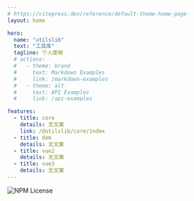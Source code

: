 ```yaml
---
# https://vitepress.dev/reference/default-theme-home-page
layout: home

hero:
  name: "utilslib"
  text: "工具库"
  tagline: 个人使用
  # actions:
  #   - theme: brand
  #     text: Markdown Examples
  #     link: /markdown-examples
  #   - theme: alt
  #     text: API Examples
  #     link: /api-examples

features:
  - title: core
    details: 无文案
    link: /@utilslib/core/index
  - title: dom
    details: 无文案
  - title: vue2
    details: 无文案
  - title: vue3
    details: 无文案
---
```


![NPM License](https://img.shields.io/npm/l/%40utilslib%2Fcore)

<!-- ### Title <Badge type="info" text="default" />

### Title <Badge type="tip" text="^1.9.0" />

### Title <Badge type="warning" text="beta" />

### Title <Badge type="danger" text="caution" /> -->
